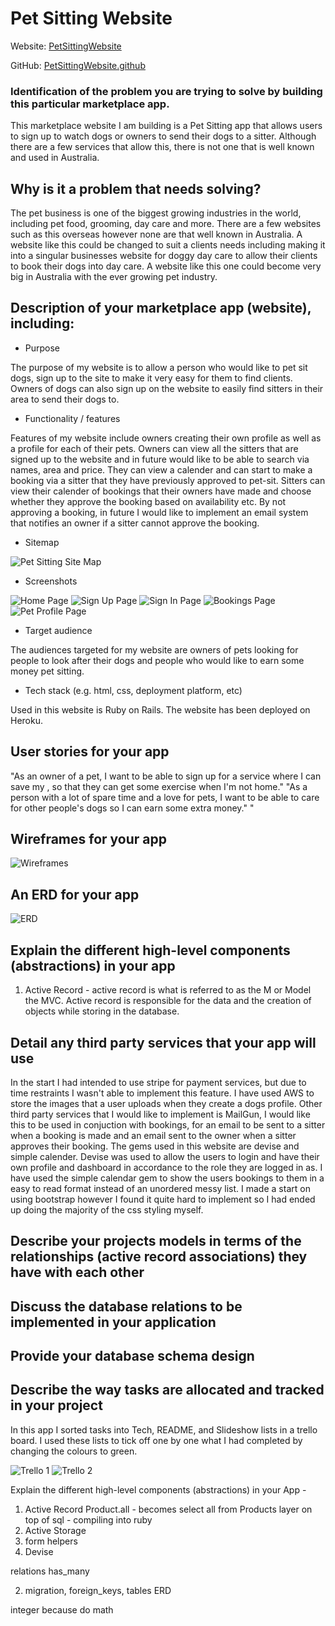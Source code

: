 # Pet Sitting Website

Website: [PetSittingWebsite](https://enigmatic-wildwood-24997.herokuapp.com/)

GitHub: [PetSittingWebsite.github](https://github.com/MelB-24/pet-sitting-app)


### Identification of the problem you are trying to solve by building this particular marketplace app.

This marketplace website I am building is a Pet Sitting app that allows users to sign up to watch dogs or owners to send their dogs to a sitter. Although there are a few services that allow this, there is not one that is well known and used in Australia. 

## Why is it a problem that needs solving?

The pet business is one of the biggest growing industries in the world, including pet food, grooming, day care and more. There are a few websites such as this overseas however none are that well known in Australia. A website like this could be changed to suit a clients needs including making it into a singular businesses website for doggy day care to allow their clients to book their dogs into day care. A website like this one could become very big in Australia with the ever growing pet industry. 

## Description of your marketplace app (website), including:
- Purpose

The purpose of my website is to allow a person who would like to pet sit dogs, sign up to the site to make it very easy for them to find clients. Owners of dogs can also sign up on the website to easily find sitters in their area to send their dogs to. 

- Functionality / features

Features of my website include owners creating their own profile as well as a profile for each of their pets. Owners can view all the sitters that are signed up to the website and in future would like to be able to search via names, area and price. They can view a calender and can start to make a booking via a sitter that they have previously approved to pet-sit. Sitters can view their calender of bookings that their owners have made and choose whether they approve the booking based on availability etc. By not approving a booking, in future I would like to implement an email system that notifies an owner if a sitter cannot approve the booking. 

- Sitemap

![Pet Sitting Site Map](docs/pet-sitting-site-map.png)

- Screenshots

![Home Page](docs/home-page-screenshot.png)
![Sign Up Page](docs/sign-up-screenshot.png)
![Sign In Page](docs/login-screen-shot.png)
![Bookings Page](docs/bookings-screenshot.png)
![Pet Profile Page](docs/dogs-profile-screenshot.png)


- Target audience

The audiences targeted for my website are owners of pets looking for people to look after their dogs and people who would like to earn some money pet sitting. 

- Tech stack (e.g. html, css, deployment platform, etc)

Used in this website is Ruby on Rails. The website has been deployed on Heroku. 

## User stories for your app

"As an owner of a pet, I want to be able to sign up for a service where I can save my , so that they can get some exercise when I'm not home."
"As a person with a lot of spare time and a love for pets, I want to be able to care for other people's dogs so I can earn some extra money."
"

## Wireframes for your app

![Wireframes](docs/wireframes.png)

## An ERD for your app

![ERD](docs/ERD.png)

## Explain the different high-level components (abstractions) in your app

1. Active Record - active record is what is referred to as the M or Model the MVC. Active record is responsible for the data and the creation of objects while storing in the database. 

## Detail any third party services that your app will use

In the start I had intended to use stripe for payment services, but due to time restraints I wasn't able to implement this feature. I have used AWS to store the images that a user uploads when they create a dogs profile. Other third party services that I would like to implement is MailGun, I would like this to be used in conjuction with bookings, for an email to be sent to a sitter when a booking is made and an email sent to the owner when a sitter approves their booking. The gems used in this website are devise and simple calender. Devise was used to allow the users to login and have their own profile and dashboard in accordance to the role they are logged in as. I have used the simple calendar gem to show the users bookings to them in a easy to read format instead of an unordered messy list. I made a start on using bootstrap however I found it quite hard to implement so I had ended up doing the majority of the css styling myself. 

## Describe your projects models in terms of the relationships (active record associations) they have with each other



## Discuss the database relations to be implemented in your application

## Provide your database schema design

## Describe the way tasks are allocated and tracked in your project

In this app I sorted tasks into Tech, README, and Slideshow lists in a trello board. I used these lists to tick off one by one what I had completed by changing the colours to green.  

![Trello 1](docs/trello.png)
![Trello 2](docs/trello2.png)




Explain the different high-level components (abstractions) in your App - 
1. Active Record
Product.all - becomes select all from Products
layer on top of sql - compiling into ruby
2. Active Storage 
3. form helpers
4. Devise


relations has_many

2. migration, foreign_keys, tables ERD

integer because do math

